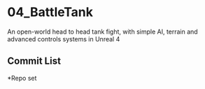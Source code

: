 # 04_BattleTank
An open-world head to head tank fight, with simple AI, terrain and advanced controls systems in Unreal 4

## Commit List
  *Repo set
